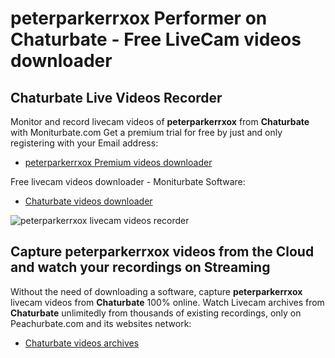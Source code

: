 # peterparkerrxox Performer on Chaturbate - Free LiveCam videos downloader

## Chaturbate Live Videos Recorder

Monitor and record livecam videos of **peterparkerrxox** from **Chaturbate** with Moniturbate.com
Get a premium trial for free by just and only registering with your Email address:
* [peterparkerrxox Premium videos downloader](https://moniturbate.com/request-demo-licence-key.html)

Free livecam videos downloader - Moniturbate Software:
* [Chaturbate videos downloader](https://moniturbate.com/moniturbate-download-software.html)

![peterparkerrxox livecam videos recorder](https://peachurnet.com/templates/moniturbate-software.png)


## Capture peterparkerrxox videos from the Cloud and watch your recordings on Streaming

Without the need of downloading a software, capture **peterparkerrxox** livecam videos from **Chaturbate** 100% online.
Watch Livecam archives from **Chaturbate** unlimitedly from thousands of existing recordings, only on Peachurbate.com and its websites network:
* [Chaturbate videos archives](https://peachurnet.com/)